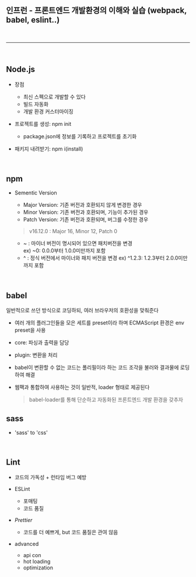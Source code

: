 ## 인프런 - 프론트엔드 개발환경의 이해와 실습 (webpack, babel, eslint..)

<br>

- - -

<br>

## Node.js   

* 장점

  * 최신 스펙으로 개발할 수 있다
  * 빌드 자동화
  * 개발 환경 커스터마이징

* 프로젝트를 생성: npm init

  * package.json에 정보를 기록하고 프로젝트를 초기화

* 패키지 내려받기: npm i(install)

<br>

## npm

* Sementic Version

  * Major Version: 기존 버전과 호환되지 않게 변경한 경우
  * Minor Version: 기존 버전과 호환되며, 기능이 추가된 경우
  * Patch Version: 기존 버전과 호환되며, 버그를 수정한 경우

  > v16.12.0 : Major 16, Minor 12, Patch 0

  * ~ : 마이너 버전이 명시되어 있으면 패치버전을 변경   
    ex) ~0: 0.0.0부터 1.0.0미만까지 포함
  * ^ : 정식 버전에서 마이너와 패치 버전을 변경
    ex) ^1.2.3: 1.2.3부터 2.0.0미만까지 포함

<!-- https://github.com/jeonghwan-kim/lecture-frontend-dev-env -->

<br>

## babel   

일반적으로 쓰던 방식으로 코딩하되, 여러 브라우저의 호환성을 맞춰준다

* 여러 개의 플러그인들을 모은 세트를 preset이라 하며 ECMAScript 환경은 env preset을 사용

* core: 파싱과 출력을 담당

* plugin: 변환을 처리

* babel이 변환할 수 없는 코드는 폴리필이라 하는 코드 조각을 불러와 결과물에 로딩하여 해결

* 웹팩과 통합하여 사용하는 것이 일반적, loader 형태로 제공된다
  > babel-loader를 통해 단순하고 자동화된 프론트엔드 개발 환경을 갖추자

## sass

* 'sass' to 'css'

<br>

## Lint

* 코드의 가독성 + 런타임 버그 예방

* ESLint

  * 포매팅
  * 코드 품질

* *Prettier*

  * 코드를 더 예쁘게, but 코드 품질은 관여 않음

* advanced

  * api con
  * hot loading
  * optimization